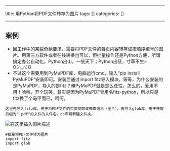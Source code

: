 
--- 
title:  用Python将PDF文件转存为图片 
tags: []
categories: [] 

---
## 案例

 -  因工作中的某些奇葩要求，需要将PDF文件的每页内容转存成按顺序编号的图片。用第三方软件或者在线转换也可以，但批量操作还是Python方便，所谓搞定办公自动化，Python出山，一统天下；Python出征，寸草不生~ O(∩_∩)O 
 -  不过这个需要用到PyMuPDF库，电脑运行cmd，输入“pip install PyMuPDF”安装即可。安装后通过import fitz导入模块。等等，为什么安装的是PyMuPDF，导入的是fitz？俺PyMuPDF就是这么任性，怎么的，爱用不用！哈哈，开个玩笑。其实是因为PyMuPDF曾用名fitz-python，所以只是fitz换了个马甲而已，呵呵。 

```
这里先导入fitz库，用于将PDF文件的页面提取成像素信息（图片）。再导入glob库，用于获取后缀为".pdf"的文件的文件名。os库可新建文件夹。

```

<img src="https://img-blog.csdnimg.cn/6b665511571c44158f11a81afd1b720d.png" alt="在这里插入图片描述">

```
#批量将PDF文件转为图片
import fitz
import glob

```
